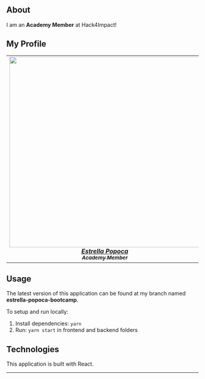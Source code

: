## About

I am an  **Academy Member** at Hack4Impact!

## My Profile

<table align="center">
  <tr>
    <td align="center">
      <a href="tacobell.com">
        <img
          src="https://media-exp1.licdn.com/dms/image/C4D03AQFebLBNhOAHGA/profile-displayphoto-shrink_400_400/0/1620704123068?e=1637193600&v=beta&t=rLpMFFxOCvbcA4P54XQbKutynpYTiQas_2UfON6xYxg"
          width="500px"
        />
        <br />
        <b><i>Estrella Popoca</i></b>
        <br />
        <sub><b><i>Academy Member</i></b></sub>
      </a>
    </td>
    </tr>
</table>

## Usage

The latest version of this application can be found at my branch named **estrella-popoca-bootcamp**.

To setup and run locally:

1. Install dependencies: `yarn`
2. Run: `yarn start` in frontend and backend folders

## Technologies

This application is built with React.

<hr />
